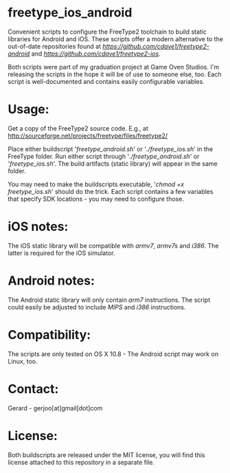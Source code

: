 freetype_ios_android
====================

Convenient scripts to configure the FreeType2 toolchain to build static libraries for Android and iOS. These scripts offer a modern alternative to the out-of-date repositories found at _https://github.com/cdave1/freetype2-android_ and _https://github.com/cdave1/freetype2-ios_.


Both scripts were part of my graduation project at Game Oven Studios. I'm releasing the scripts in the hope it will be of use to someone else, too. Each script is well-documented and contains easily configurable variables.

Usage:
====================
Get a copy of the FreeType2 source code. E.g., at http://sourceforge.net/projects/freetype/files/freetype2/

Place either buildscript '_freetype_android.sh_' or '_./freetype_ios.sh_' in the FreeType folder. Run either script through '_./freetype_android.sh_' or '_freetype_ios.sh_'. The build artifacts (static library) will appear in the same folder.

You may need to make the buildscripts executable, '_chmod +x freetype_ios.sh_' should do the trick. Each script contains a few variables that specify SDK locations - you may need to configure those.


iOS notes:
====================
The iOS static library will be compatible with _armv7_, _armv7s_ and _i386_. The latter is required for the iOS simulator.


Android notes:
====================
The Android static library will only contain _arm7_ instructions. The script could easily be adjusted to include _MIPS_ and _i386_ instructions.


Compatibility:
====================
The scripts are only tested on OS X 10.8 - The Android script may work on Linux, too.


Contact:
====================
Gerard - gerjoo[at]gmail[dot]com

License:
====================
Both buildscripts are released under the MIT license, you will find this license attached to this repository in a separate file.
